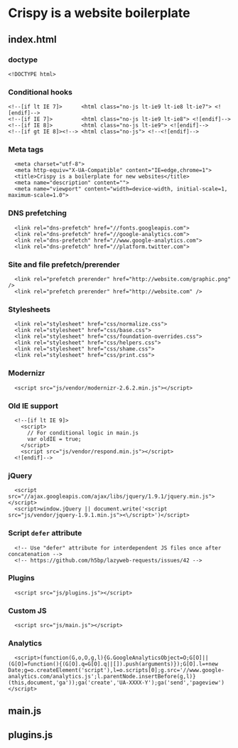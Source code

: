 # Crispy is a website boilerplate

## index.html

### doctype

    <!DOCTYPE html>

### Conditional hooks

    <!--[if lt IE 7]>      <html class="no-js lt-ie9 lt-ie8 lt-ie7"> <![endif]-->
    <!--[if IE 7]>         <html class="no-js lt-ie9 lt-ie8"> <![endif]-->
    <!--[if IE 8]>         <html class="no-js lt-ie9"> <![endif]-->
    <!--[if gt IE 8]><!--> <html class="no-js"> <!--<![endif]-->

### Meta tags

      <meta charset="utf-8">
      <meta http-equiv="X-UA-Compatible" content="IE=edge,chrome=1">
      <title>Crispy is a boilerplate for new websites</title>
      <meta name="description" content="">
      <meta name="viewport" content="width=device-width, initial-scale=1, maximum-scale=1.0">

### DNS prefetching

      <link rel="dns-prefetch" href="//fonts.googleapis.com">
      <link rel="dns-prefetch" href="//google-analytics.com">
      <link rel="dns-prefetch" href="//www.google-analytics.com">
      <link rel="dns-prefetch" href="//platform.twitter.com">

### Site and file prefetch/prerender

      <link rel="prefetch prerender" href="http://website.com/graphic.png" />
      <link rel="prefetch prerender" href="http://website.com" />

### Stylesheets

      <link rel="stylesheet" href="css/normalize.css">
      <link rel="stylesheet" href="css/base.css">
      <link rel="stylesheet" href="css/foundation-overrides.css">
      <link rel="stylesheet" href="css/helpers.css">
      <link rel="stylesheet" href="css/shame.css">
      <link rel="stylesheet" href="css/print.css">

### Modernizr

      <script src="js/vendor/modernizr-2.6.2.min.js"></script>

### Old IE support

      <!--[if lt IE 9]>
      	<script>
          // For conditional logic in main.js
          var oldIE = true;
      	</script>
        <script src="js/vendor/respond.min.js"></script>
      <![endif]-->

### jQuery

      <script src="//ajax.googleapis.com/ajax/libs/jquery/1.9.1/jquery.min.js"></script>
      <script>window.jQuery || document.write('<script src="js/vendor/jquery-1.9.1.min.js"><\/script>')</script>

### Script `defer` attribute

      <!-- Use "defer" attribute for interdependent JS files once after concatenation -->
      <!-- https://github.com/h5bp/lazyweb-requests/issues/42 -->
  
### Plugins

      <script src="js/plugins.js"></script>

### Custom JS

      <script src="js/main.js"></script>

### Analytics

      <script>(function(G,o,O,g,l){G.GoogleAnalyticsObject=O;G[O]||(G[O]=function(){(G[O].q=G[O].q||[]).push(arguments)});G[O].l=+new Date;g=o.createElement('script'),l=o.scripts[0];g.src='//www.google-analytics.com/analytics.js';l.parentNode.insertBefore(g,l)}(this,document,'ga'));ga('create','UA-XXXX-Y');ga('send','pageview')</script>



## main.js

## plugins.js
